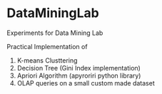 # DataMiningLab
Experiments for Data Mining Lab

Practical Implementation of
1. K-means Clusttering
2. Decision Tree (Gini Index implementation)
3. Apriori Algorithm (apyroriri python library)
4. OLAP queries on a small custom made dataset
